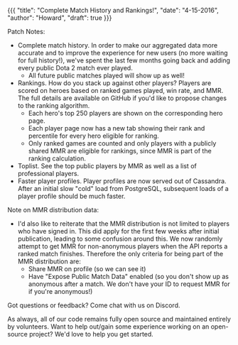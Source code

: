 {{{
  "title": "Complete Match History and Rankings!",
  "date": "4-15-2016",
  "author": "Howard",
  "draft": true
}}}

Patch Notes:

* Complete match history.  In order to make our aggregated data more accurate and to improve the experience for new users (no more waiting for full history!), we've spent the last few months going back and adding every public Dota 2 match ever played.
  * All future public matches played will show up as well!
* Rankings.  How do you stack up against other players?  Players are scored on heroes based on ranked games played, win rate, and MMR.  The full details are available on GitHub if you'd like to propose changes to the ranking algorithm.
  * Each hero's top 250 players are shown on the corresponding hero page.
  * Each player page now has a new tab showing their rank and percentile for every hero eligible for ranking.
  * Only ranked games are counted and only players with a publicly shared MMR are eligible for rankings, since MMR is part of the ranking calculation.
* Toplist.  See the top public players by MMR as well as a list of professional players.
* Faster player profiles.  Player profiles are now served out of Cassandra.  After an initial slow "cold" load from PostgreSQL, subsequent loads of a player profile should be much faster.

Note on MMR distribution data:
* I'd also like to reiterate that the MMR distribution is not limited to players who have signed in.  This did apply for the first few weeks after initial publication, leading to some confusion around this.  We now randomly attempt to get MMR for non-anonymous players when the API reports a ranked match finishes.  Therefore the only criteria for being part of the MMR distribution are:
  * Share MMR on profile (so we can see it)
  * Have "Expose Public Match Data" enabled (so you don't show up as anonymous after a match.  We don't have your ID to request MMR for if you're anonymous!)

Got questions or feedback?  Come chat with us on Discord.

As always, all of our code remains fully open source and maintained entirely by volunteers.  Want to help out/gain some experience working on an open-source project?  We'd love to help you get started.
